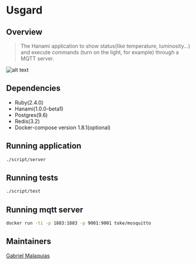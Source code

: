 # Usgard

## Overview
> The Hanami application to show status(like temperature, luminosity...) and execute commands (turn on the light, for example) through a MQTT server.

![alt text](http://gabrielmalakias.com.br/assets/images/usgard_perspective.png "Usgard")

## Dependencies
* Ruby(2.4.0)
* Hanami(1.0.0-beta1)
* Postgres(9.6)
* Redis(3.2)
* Docker-compose version 1.8.1(optional)

## Running application

``` sh
./script/server
```

## Running tests
``` sh
./script/test
```

## Running mqtt server

``` sh
docker run -ti -p 1883:1883 -p 9001:9001 toke/mosquitto
```

## Maintainers
[Gabriel Malaquias](mailto:gabriel07malakias@gmail.com)
